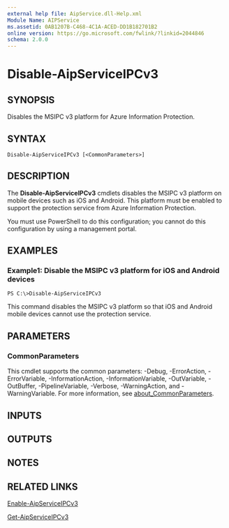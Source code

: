```yaml
---
external help file: AipService.dll-Help.xml
Module Name: AIPService
ms.assetid: 0AB1207B-C468-4C1A-ACED-DD1B182701B2
online version: https://go.microsoft.com/fwlink/?linkid=2044846
schema: 2.0.0
---
```


# Disable-AipServiceIPCv3

## SYNOPSIS
Disables the MSIPC v3 platform for Azure Information Protection.

## SYNTAX

```
Disable-AipServiceIPCv3 [<CommonParameters>]
```

## DESCRIPTION
The **Disable-AipServiceIPCv3** cmdlets disables the MSIPC v3 platform on mobile devices such as iOS and Android. This platform must be enabled to support the protection service from Azure Information Protection.

You must use PowerShell to do this configuration; you cannot do this configuration by using a management portal.

## EXAMPLES

### Example1: Disable the MSIPC v3 platform for iOS and Android devices
```
PS C:\>Disable-AipServiceIPCv3
```

This command disables the MSIPC v3 platform so that iOS and Android mobile devices cannot use the protection service.

## PARAMETERS

### CommonParameters
This cmdlet supports the common parameters: -Debug, -ErrorAction, -ErrorVariable, -InformationAction, -InformationVariable, -OutVariable, -OutBuffer, -PipelineVariable, -Verbose, -WarningAction, and -WarningVariable. For more information, see [about_CommonParameters](http://go.microsoft.com/fwlink/?LinkID=113216).

## INPUTS

## OUTPUTS

## NOTES

## RELATED LINKS

[Enable-AipServiceIPCv3](./Enable-AipServiceIPCv3.md)

[Get-AipServiceIPCv3](./Get-AipServiceIPCv3.md)
